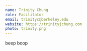 ```yaml
---
name: Trinity Chung
role: Facilitator
email: trinityc@berkeley.edu
website: https://trinityjchung.com
photo: trinity.png
---
```


beep boop
